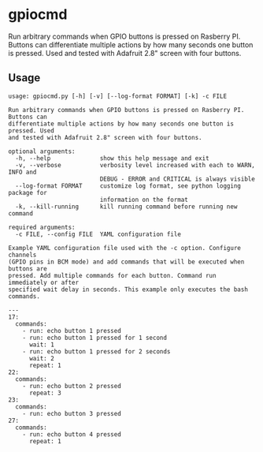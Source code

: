 # gpiocmd

Run arbitrary commands when GPIO buttons is pressed on Rasberry PI. Buttons can
differentiate multiple actions by how many seconds one button is pressed.
Used and tested with Adafruit 2.8" screen with four buttons.

## Usage

```
usage: gpiocmd.py [-h] [-v] [--log-format FORMAT] [-k] -c FILE

Run arbitrary commands when GPIO buttons is pressed on Rasberry PI. Buttons can
differentiate multiple actions by how many seconds one button is pressed. Used
and tested with Adafruit 2.8" screen with four buttons.

optional arguments:
  -h, --help              show this help message and exit
  -v, --verbose           verbosity level increased with each to WARN, INFO and
                          DEBUG - ERROR and CRITICAL is always visible
  --log-format FORMAT     customize log format, see python logging package for
                          information on the format
  -k, --kill-running      kill running command before running new command

required arguments:
  -c FILE, --config FILE  YAML configuration file

Example YAML configuration file used with the -c option. Configure channels
(GPIO pins in BCM mode) and add commands that will be executed when buttons are
pressed. Add multiple commands for each button. Command run immediately or after
specified wait delay in seconds. This example only executes the bash commands.

---
17:
  commands:
    - run: echo button 1 pressed
    - run: echo button 1 pressed for 1 second
      wait: 1
    - run: echo button 1 pressed for 2 seconds
      wait: 2
      repeat: 1
22:
  commands:
    - run: echo button 2 pressed
      repeat: 3
23:
  commands:
    - run: echo button 3 pressed
27:
  commands:
    - run: echo button 4 pressed
      repeat: 1
```

<!---
# vim: set spell spelllang=en:
-->
